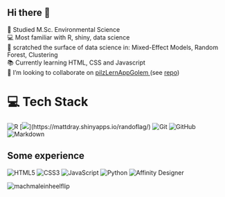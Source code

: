 ## Hi there 👋

🌿 Studied M.Sc. Environmental Science <br/>
💻 Most familiar with R, shiny, data science <br/>
:deciduous_tree: scratched the surface of data science in: Mixed-Effect Models, Random Forest, Clustering <br/>
📚 Currently learning HTML, CSS and Javascript <br/>
👯 I’m looking to collaborate on <a href="https://machmaleinheelflip.shinyapps.io/pilzLernAppGolem/"> pilzLernAppGolem </a> (see <a href="https://github.com/machmaleinheelflip/pilzLernAppGolem"> repo</a>) <br/>


# 💻 Tech Stack
![R](https://img.shields.io/badge/r-%23276DC3.svg?style=for-the-badge&logo=r&logoColor=white) [![](https://img.shields.io/badge/Shiny-shinyapps.io-447099"?style=flat&labelColor=white&logo=Posit&logoColor=447099")](https://mattdray.shinyapps.io/randoflag/) ![Git](https://img.shields.io/badge/git-%23F05033.svg?style=for-the-badge&logo=git&logoColor=white) ![GitHub](https://img.shields.io/badge/github-%23121011.svg?style=for-the-badge&logo=github&logoColor=white) ![Markdown](https://img.shields.io/badge/markdown-%23000000.svg?style=for-the-badge&logo=markdown&logoColor=white) 
## Some experience
![HTML5](https://img.shields.io/badge/html5-%23E34F26.svg?style=for-the-badge&logo=html5&logoColor=white) ![CSS3](https://img.shields.io/badge/css3-%231572B6.svg?style=for-the-badge&logo=css3&logoColor=white) ![JavaScript](https://img.shields.io/badge/javascript-%23323330.svg?style=for-the-badge&logo=javascript&logoColor=%23F7DF1E) ![Python](https://img.shields.io/badge/python-3670A0?style=for-the-badge&logo=python&logoColor=ffdd54) ![Affinity Designer](https://img.shields.io/badge/affinity%20desginer-%231B72BE.svg?style=for-the-badge&logo=affinity-designer&logoColor=white) 

<p><img align="left" src="https://github-readme-stats.vercel.app/api/top-langs?username=machmaleinheelflip&show_icons=true&locale=en&layout=compact" alt="machmaleinheelflip" /></p>

